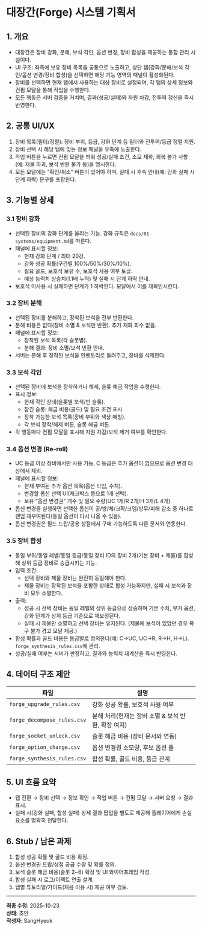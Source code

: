 # 대장간(Forge) 시스템 기획서

## 1. 개요
- 대장간은 장비 강화, 분해, 보석 각인, 옵션 변경, 장비 합성을 제공하는 통합 관리 시설이다.
- UI 구조: 좌측에 보유 장비 목록을 공통으로 노출하고, 상단 탭(강화/분해/보석 각인/옵션 변경/장비 합성)을 선택하면 해당 기능 영역의 패널이 활성화된다.
- 장비를 선택하면 현재 탭에서 사용하는 대상 장비로 설정되며, 각 탭의 상세 정보와 컨펌 모달을 통해 작업을 수행한다.
- 모든 행동은 서버 검증을 거치며, 결과(성공/실패)와 자원 차감, 전투력 갱신을 즉시 반영한다.

## 2. 공통 UI/UX
1. 장비 목록(필터/정렬): 장비 부위, 등급, 강화 단계 등 필터와 전투력/등급 정렬 지원.
2. 장비 선택 시 해당 탭에 맞는 정보 패널을 우측에 노출한다.
3. 작업 버튼을 누르면 컨펌 모달을 띄워 성공/실패 조건, 소모 재화, 회복 불가 사항(예: 제물 파괴, 보석 반환 불가 등)을 명시한다.
4. 모든 모달에는 “확인/취소” 버튼이 있어야 하며, 실패 시 후속 안내(예: 강화 실패 시 단계 하락) 문구를 포함한다.

## 3. 기능별 상세

### 3.1 장비 강화
- 선택된 장비의 강화 단계를 올리는 기능. 강화 규칙은 `docs/01-systems/equipment.md`를 따른다.
- 패널에 표시할 정보:
  - 현재 강화 단계 / 최대 20강.
  - 강화 성공 확률(구간별 100%/50%/30%/10%).
  - 필요 골드, 보호석 보유 수, 보호석 사용 여부 토글.
  - 예상 능력치 상승치(1.1배 누적) 및 실패 시 단계 하락 안내.
- 보호석 미사용 시 실패하면 단계가 1 하락한다. 모달에서 이를 재확인시킨다.

### 3.2 장비 분해
- 선택된 장비를 분해하고, 장착된 보석을 전부 반환한다.
- 분해 비용은 없다(장비 소멸 & 보석만 반환). 추가 재화 회수 없음.
- 패널에 표시할 정보:
  - 장착된 보석 목록(각 슬롯별).
  - 분해 결과: 장비 소멸/보석 반환 안내.
- 서버는 분해 후 장착된 보석을 인벤토리로 돌려주고, 장비를 삭제한다.

### 3.3 보석 각인
- 선택된 장비에 보석을 장착하거나 해제, 슬롯 해금 작업을 수행한다.
- 표시 정보:
  - 현재 각인 상태(슬롯별 보석/빈 슬롯).
  - 잠긴 슬롯: 해금 비용(골드) 및 필요 조건 표시.
  - 장착 가능한 보석 목록(장비 부위와 색상 매칭).
  - 각 보석 장착/해제 버튼, 슬롯 해금 버튼.
- 각 행동마다 컨펌 모달을 표시해 자원 차감/보석 제거 여부를 확인한다.

### 3.4 옵션 변경 (Re-roll)
- UC 등급 이상 장비에서만 사용 가능. C 등급은 추가 옵션이 없으므로 옵션 변경 대상에서 제외.
- 패널에 표시할 정보:
  - 현재 부여된 추가 옵션 목록(옵션 타입, 수치).
  - 변경할 옵션 선택 UI(체크박스 등으로 1개 선택).
  - 보유 “옵션 변경권” 개수 및 필요 수량(UC 1개/R 2개/H 3개/L 4개).
- 옵션 변경을 실행하면 선택한 옵션이 공/방/체/크확/크뎀/방무/피해 감소 중 하나로 랜덤 재부여된다(동일 옵션이 다시 나올 수 있음).
- 옵션 변경권은 필드 드랍/공용 상점에서 구매 가능하도록 다른 문서와 연동한다.

### 3.5 장비 합성
- 동일 부위/동일 레벨/동일 등급/동일 장비 ID의 장비 2개(기본 장비 + 제물)를 합성해 상위 등급 장비로 승급시키는 기능.
- 입력 조건:
  - 선택 장비와 제물 장비는 완전히 동일해야 한다.
  - 제물 장비는 장착된 보석을 포함한 상태로 합성 가능하지만, 실패 시 보석과 장비 모두 소멸한다.
- 출력:
  - 성공 시 선택 장비는 동일 레벨의 상위 등급으로 상승하며 기본 수치, 부가 옵션, 강화 단계가 상위 등급 기준으로 재보정된다.
  - 실패 시 제물만 소멸하고 선택 장비는 유지된다. (제물에 보석이 있었던 경우 복구 불가 경고 모달 제공.)
- 합성 확률과 골드 비용은 등급별로 정의한다(예: C→UC, UC→R, R→H, H→L). `forge_synthesis_rules.csv`에 관리.
- 성공/실패 여부는 서버가 판정하고, 결과와 능력치 재계산을 즉시 반영한다.

## 4. 데이터 구조 제안
| 파일 | 설명 |
| --- | --- |
| `forge_upgrade_rules.csv` | 강화 성공 확률, 보호석 사용 여부 |
| `forge_decompose_rules.csv` | 분해 처리(현재는 장비 소멸 & 보석 반환, 확장 여지) |
| `forge_socket_unlock.csv` | 슬롯 해금 비용 (장비 문서와 연동) |
| `forge_option_change.csv` | 옵션 변경권 소모량, 후보 옵션 풀 |
| `forge_synthesis_rules.csv` | 합성 확률, 골드 비용, 등급 관계 |

## 5. UI 흐름 요약
- 탭 전환 → 장비 선택 → 정보 확인 → 작업 버튼 → 컨펌 모달 → 서버 요청 → 결과 표시.
- 실패 시(강화 실패, 합성 실패) 상세 결과 팝업을 별도로 제공해 플레이어에게 손실 요소를 명확히 전달한다.

## 6. Stub / 남은 과제
1. 합성 성공 확률 및 골드 비용 확정.
2. 옵션 변경권 드랍/상점 공급 수량 및 확률 정의.
3. 보석 슬롯 해금 비용(슬롯 2~6) 확정 및 UI 와이어프레임 작성.
4. 합성 실패 시 로그/이펙트 연출 설계.
5. 탭별 튜토리얼/가이드(처음 이용 시) 제공 여부 검토.

---
**최종 수정**: 2025-10-23  
**상태**: 초안  
**작성자**: SangHyeok  
